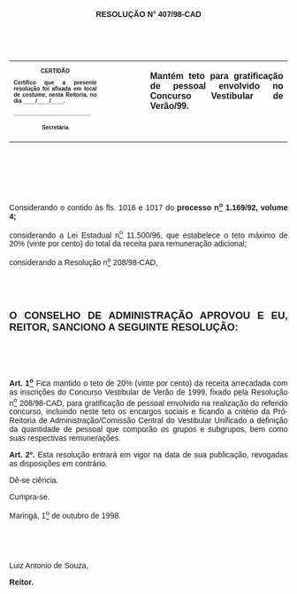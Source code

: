 <BODY>

<B><FONT FACE="Arial"><P ALIGN="CENTER"></P>
<P ALIGN="CENTER">RESOLU&Ccedil;&Atilde;O  N° 407/98-CAD</P>
<P ALIGN="JUSTIFY"></P>
<P ALIGN="JUSTIFY">&nbsp;</P>
</B><P ALIGN="JUSTIFY">&nbsp;</P></FONT>
<TABLE CELLSPACING=0 BORDER=0 CELLPADDING=7 WIDTH=596>
<TR><TD WIDTH="33%" VALIGN="TOP">
<B><FONT FACE="Arial" SIZE=1><P ALIGN="CENTER">CERTID&Atilde;O</P>
<P ALIGN="JUSTIFY">   Certifico que a presente resolu&ccedil;&atilde;o foi afixada em local de costume, nesta Reitoria, no dia ____/____/____.</P>
<P ALIGN="JUSTIFY"></P>
<P ALIGN="JUSTIFY">_________________________</P>
<P ALIGN="CENTER">Secret&aacute;ria</B></FONT></TD>
<TD WIDTH="16%" VALIGN="TOP">&nbsp;</TD>
<TD WIDTH="51%" VALIGN="TOP">
<B><FONT FACE="Arial"><P ALIGN="JUSTIFY">Mant&eacute;m teto para gratifica&ccedil;&atilde;o de pessoal envolvido no Concurso Vestibular de Ver&atilde;o/99.</B></FONT></TD>
</TR>
</TABLE>

<FONT FACE="Arial"><P ALIGN="JUSTIFY"></P>
<P ALIGN="JUSTIFY">&nbsp;</P>
<P ALIGN="JUSTIFY">&nbsp;</P>
<P ALIGN="JUSTIFY">&nbsp;</P>
<P ALIGN="JUSTIFY">&#9;Considerando o contido &agrave;s fls. 1016 e 1017 do <B>processo n<U><SUP>o</U></SUP> 1.169/92, volume 4;</P>
</B><P ALIGN="JUSTIFY">&#9;considerando a Lei Estadual n<U><SUP>o</U></SUP> 11.500/96, que estabelece o teto m&aacute;ximo de 20% (vinte por cento) do total da receita para remunera&ccedil;&atilde;o adicional;</P>
<P ALIGN="JUSTIFY">considerando a Resolu&ccedil;&atilde;o n<U><SUP>o</U></SUP> 208/98-CAD,</P>
<P ALIGN="JUSTIFY"></P>
<B><P ALIGN="JUSTIFY">&nbsp;</P>
<P ALIGN="JUSTIFY">&nbsp;</P>
</FONT><FONT FACE="Arial" SIZE=4><P ALIGN="JUSTIFY">O CONSELHO DE ADMINISTRA&Ccedil;&Atilde;O APROVOU E EU, REITOR, SANCIONO A SEGUINTE RESOLU&Ccedil;&Atilde;O:</P>
</FONT><FONT FACE="Arial"><P ALIGN="JUSTIFY"></P>
<P ALIGN="JUSTIFY">&nbsp;</P>
<P ALIGN="JUSTIFY">&nbsp;</P>
<P ALIGN="JUSTIFY">&#9;Art. 1<U><SUP>o</B></U></SUP> Fica mantido o teto de 20% (vinte por cento) da receita arrecadada com as inscri&ccedil;&otilde;es do Concurso Vestibular de Ver&atilde;o de 1999, fixado pela Resolu&ccedil;&atilde;o n<U><SUP>o</U></SUP> 208/98-CAD, para gratifica&ccedil;&atilde;o de pessoal envolvido na realiza&ccedil;&atilde;o do referido concurso, incluindo neste teto os encargos sociais e ficando a crit&eacute;rio da Pr&oacute;-Reitoria de Administra&ccedil;&atilde;o/Comiss&atilde;o Central do Vestibular Unificado a defini&ccedil;&atilde;o da quantidade de pessoal que compor&atilde;o os grupos e subgrupos, bem como suas respectivas remunera&ccedil;&otilde;es. </P>
<P ALIGN="JUSTIFY">&#9;<B>Art. 2º.</B> Esta resolu&ccedil;&atilde;o entrar&aacute; em vigor na data de sua publica&ccedil;&atilde;o, revogadas as disposi&ccedil;&otilde;es em contr&aacute;rio.</P>
<P ALIGN="JUSTIFY">&#9;D&ecirc;-se ci&ecirc;ncia.</P>
<P ALIGN="JUSTIFY">&#9;Cumpra-se.</P>
<P ALIGN="JUSTIFY"></P>
<P ALIGN="JUSTIFY">&#9;&#9;&#9;&#9;&#9;&#9;Maring&aacute;, 1<U><SUP>o</U></SUP> de outubro de 1998.</P>
<P ALIGN="JUSTIFY"></P>
<P ALIGN="JUSTIFY">&nbsp;</P>
<P ALIGN="JUSTIFY">&nbsp;</P>
<P ALIGN="JUSTIFY">&#9;&#9;&#9;&#9;&#9;&#9;Luiz Antonio de Souza,</P>
<P ALIGN="JUSTIFY">&#9;&#9;&#9;&#9;&#9;&#9;<B>Reitor.</P>
</B></FONT><FONT SIZE=2></FONT></BODY>
